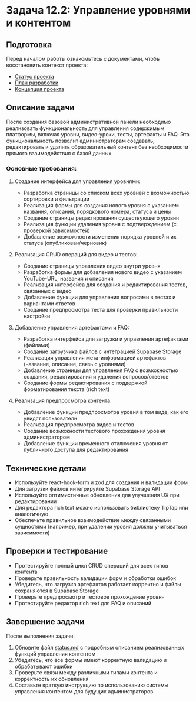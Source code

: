 # Задача 12.2: Управление уровнями и контентом

## Подготовка
Перед началом работы ознакомьтесь с документами, чтобы восстановить контекст проекта:
- [Статус проекта](../docs/status.md)
- [План разработки](../docs/development-plan.md)
- [Концепция проекта](../docs/bizlevel-concept.md)

## Описание задачи
После создания базовой административной панели необходимо реализовать функциональность для управления содержимым платформы, включая уровни, видео-уроки, тесты, артефакты и FAQ. Эта функциональность позволит администраторам создавать, редактировать и удалять образовательный контент без необходимости прямого взаимодействия с базой данных.

### Основные требования:
1. Создание интерфейса для управления уровнями:
   - Разработка страницы со списком всех уровней с возможностью сортировки и фильтрации
   - Реализация формы для создания нового уровня с указанием названия, описания, порядкового номера, статуса и цены
   - Создание страницы редактирования существующего уровня
   - Реализация функции удаления уровня с подтверждением (с проверкой зависимостей)
   - Добавление возможности изменения порядка уровней и их статуса (опубликован/черновик)

2. Реализация CRUD операций для видео и тестов:
   - Создание страницы управления видео внутри уровня
   - Разработка формы для добавления нового видео с указанием YouTube-URL, названия и описания
   - Реализация интерфейса для создания и редактирования тестов, связанных с видео
   - Добавление функции для управления вопросами в тестах и вариантами ответов
   - Создание предпросмотра теста для проверки правильности настройки

3. Добавление управления артефактами и FAQ:
   - Разработка интерфейса для загрузки и управления артефактами (файлами)
   - Создание загрузчика файлов с интеграцией Supabase Storage
   - Реализация управления мета-информацией артефактов (название, описание, связь с уровнями)
   - Добавление страницы для управления FAQ с возможностью создания, редактирования и удаления вопросов/ответов
   - Создание формы редактирования с поддержкой форматирования текста (rich text)

4. Реализация предпросмотра контента:
   - Добавление функции предпросмотра уровня в том виде, как его увидят пользователи
   - Реализация предпросмотра видео и тестов
   - Создание возможности тестового прохождения уровня администратором
   - Добавление функции временного отключения уровня от публичного доступа для редактирования

## Технические детали
- Используйте react-hook-form и zod для создания и валидации форм
- Для загрузки файлов интегрируйте Supabase Storage API
- Используйте оптимистичные обновления для улучшения UX при редактировании
- Для редактора rich text можно использовать библиотеку TipTap или аналогичную
- Обеспечьте правильное взаимодействие между связанными сущностями (например, при удалении уровня должны учитываться зависимости)

## Проверки и тестирование
- Протестируйте полный цикл CRUD операций для всех типов контента
- Проверьте правильность валидации форм и обработки ошибок
- Убедитесь, что загрузка артефактов работает корректно и файлы сохраняются в Supabase Storage
- Проверьте предпросмотр и тестовое прохождение уровня
- Протестируйте редактор rich text для FAQ и описаний

## Завершение задачи
После выполнения задачи:
1. Обновите файл [status.md](../docs/status.md) с подробным описанием реализованных функций управления контентом
2. Убедитесь, что все формы имеют корректную валидацию и обрабатывают ошибки
3. Проверьте связи между различными типами контента и корректность их обновления
4. Составьте краткую инструкцию по использованию системы управления контентом для будущих администраторов 